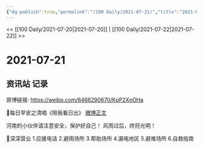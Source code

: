 ```yaml
---
{"dg-publish":true,"permalink":"/100 Daily/2021-07-21/","title":"2021-07-21","created":"2023-04-10T12:52:53.780+08:00","updated":"2023-04-10T12:53:05.310+08:00"}
---
```



<< [[100 Daily/2021-07-20\|2021-07-20]] | [[100 Daily/2021-07-22\|2021-07-22]] >>

# 2021-07-21

## 资讯站 记录

原博链接: https://weibo.com/6466290670/KpP2XnOHa

🌟每日早安之清唱《陪我看日出》
[微博正文](https://m.weibo.cn/6466290670/4661325828196754)

河南的小伙伴请注意安全，保护好自己！
风雨过后，终将光明！

🌟深深营业
1.应援电话[](https://m.weibo.cn/1736988591/4661167190181573)
2.避雨场所[](https://m.weibo.cn/1736988591/4661196148442317)
3.帮助场所[](https://m.weibo.cn/1736988591/4661196484248311)
4.漏电地区[](https://m.weibo.cn/1736988591/4661196709429907)
5.避难场所[](https://m.weibo.cn/1736988591/4661196840504842)
6.自救指南[](https://m.weibo.cn/1736988591/4661198534740220)
